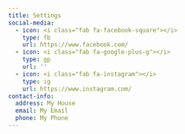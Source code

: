 ```yaml
---
title: Settings
social-media:
  - icon: <i class="fab fa-facebook-square"></i>
    type: fb
    url: https://www.facebook.com/
  - icon: <i class="fab fa-google-plus-g"></i>
    type: gp
    url: ''
  - icon: <i class="fab fa-instagram"></i>
    type: ig
    url: https://www.instagram.com/
contact-info:
  address: My House
  email: My Email
  phone: My Phone
---
```


